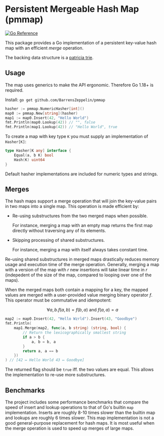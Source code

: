 # Persistent Mergeable Hash Map (pmmap)

[![Go Reference](https://pkg.go.dev/badge/github.com/BarrensZeppelin/pmmap@v0.1.0.svg)](https://pkg.go.dev/github.com/BarrensZeppelin/pmmap@v0.1.0)

This package provides a Go implementation of a persistent key-value hash map with an efficient _merge_ operation.

The backing data structure is a [patricia trie](https://en.wikipedia.org/wiki/Radix_tree#PATRICIA).

## Usage

The map uses generics to make the API ergonomic. Therefore Go 1.18+ is required.

Install: `go get github.com/BarrensZeppelin/pmmap`

```go
hasher := pmmap.NumericHasher[int]()
map0 := pmmap.New[string](hasher)
map1 := map0.Insert(42, "Hello World")
fmt.Println(map0.Lookup(42)) // "", false
fmt.Println(map1.Lookup(42)) // "Hello World", true
```

To create a map with key type `K` you must supply an implementation of `Hasher[K]`:

```go
type Hasher[K any] interface {
	Equal(a, b K) bool
	Hash(K) uint64
}
```

Default hasher implementations are included for numeric types and strings.

## Merges

The hash maps support a merge operation that will join the key-value pairs in two maps into a single map.
This operation is made efficient by:

* Re-using substructures from the two merged maps when possible.

	For instance, merging a map with an empty map returns the first map directly without traversing any of its elements.

* Skipping processing of shared substructures.

	For instance, merging a map with itself always takes constant time.

Re-using shared substructures in merged maps drastically reduces memory usage and execution time of the merge operation.
Generally, merging a map with a version of the map with $r$ new insertions will take linear time in $r$ (indepedent of the size of the map, compared to looping over one of the maps).

When the merged maps both contain a mapping for a key, the mapped values are merged with a user-provided value merging binary operator $f$.
This operator must be commutative and idempotent:

$$
\forall a, b. f(a, b) = f(b, a) \textrm{ and } f(a, a) = a
$$

```go
map2 := map0.Insert(42, "Hello Wzrld").Insert(43, "Goodbye")
fmt.Println(
	map1.Merge(map2, func(a, b string) (string, bool) {
		// Return the lexicographically smallest string
		if a > b {
			a, b = b, a
		}
		return a, a == b
	})
) // [42 ↦ Hello World 43 ↦ Goodbye]
```

The returned flag should be `true` iff. the two values are equal.
This allows the implementation to re-use more substructures.

## Benchmarks

The project includes some performance benchmarks that compare the speed of insert and lookup operations to that of Go's builtin `map` implementation.
Inserts are roughly 8-10 times slower than the builtin map and lookups are roughly 6 times slower.
This map implementation is not a good general-purpose replacement for hash maps.
It is most useful when the merge operation is used to speed up merges of large maps.
